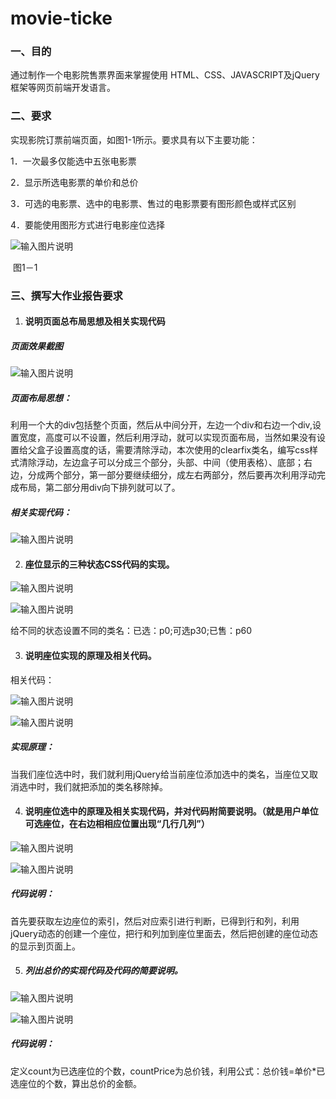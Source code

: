 # movie-ticke

### 一、目的

通过制作一个电影院售票界面来掌握使用   HTML、CSS、JAVASCRIPT及jQuery框架等网页前端开发语言。

### 二、要求

实现影院订票前端页面，如图1-1所示。要求具有以下主要功能：

1．一次最多仅能选中五张电影票

2．显示所选电影票的单价和总价

3．可选的电影票、选中的电影票、售过的电影票要有图形颜色或样式区别

4．要能使用图形方式进行电影座位选择

![输入图片说明](https://images.gitee.com/uploads/images/2021/1007/143449_840e1ed7_5122602.jpeg "clip_image002.jpg")

​																						图1－1 

### 三、撰写大作业报告要求

1. #### 说明页面总布局思想及相关实现代码

##### 页面效果截图

![输入图片说明](https://images.gitee.com/uploads/images/2021/1007/143604_bdb23b33_5122602.jpeg "clip_image004.jpg")

 

##### 页面布局思想：

利用一个大的div包括整个页面，然后从中间分开，左边一个div和右边一个div,设置宽度，高度可以不设置，然后利用浮动，就可以实现页面布局，当然如果没有设置给父盒子设置高度的话，需要清除浮动，本次使用的clearfix类名，编写css样式清除浮动，左边盒子可以分成三个部分，头部、中间（使用表格）、底部；右边，分成两个部分，第一部分要继续细分，成左右两部分，然后要再次利用浮动完成布局，第二部分用div向下排列就可以了。

 

##### 相关实现代码：

![输入图片说明](https://images.gitee.com/uploads/images/2021/1007/143622_395a55a7_5122602.jpeg "clip_image006.jpg")

 

2. #### 座位显示的三种状态CSS代码的实现。

![输入图片说明](https://images.gitee.com/uploads/images/2021/1007/143645_5c19fab7_5122602.jpeg "clip_image008.jpg")

![输入图片说明](https://images.gitee.com/uploads/images/2021/1007/143659_0ceab633_5122602.png "clip_image009.png")

给不同的状态设置不同的类名：已选：p0;可选p30;已售：p60

 

3. #### 说明座位实现的原理及相关代码。

相关代码：

![输入图片说明](https://images.gitee.com/uploads/images/2021/1007/143715_f368c337_5122602.jpeg "clip_image011.jpg")

 
![输入图片说明](https://images.gitee.com/uploads/images/2021/1007/143731_325ad4bf_5122602.jpeg "clip_image013.jpg")

##### 实现原理：

当我们座位选中时，我们就利用jQuery给当前座位添加选中的类名，当座位又取消选中时，我们就把添加的类名移除掉。

 

4. #### 说明座位选中的原理及相关实现代码，并对代码附简要说明。（就是用户单位可选座位，在右边相相应位置出现“几行几列”）

![输入图片说明](https://images.gitee.com/uploads/images/2021/1007/143802_fa21a30a_5122602.jpeg "clip_image015.jpg")

![输入图片说明](https://images.gitee.com/uploads/images/2021/1007/143825_44c3ef19_5122602.jpeg "clip_image017.jpg")

##### 代码说明：

首先要获取左边座位的索引，然后对应索引进行判断，已得到行和列，利用jQuery动态的创建一个座位，把行和列加到座位里面去，然后把创建的座位动态的显示到页面上。

 

5. ##### 列出总价的实现代码及代码的简要说明。

![输入图片说明](https://images.gitee.com/uploads/images/2021/1007/143841_ed804b99_5122602.jpeg "clip_image019.jpg")

 

![输入图片说明](https://images.gitee.com/uploads/images/2021/1007/143853_c0849f37_5122602.jpeg "clip_image021.jpg")

##### 代码说明：

定义count为已选座位的个数，countPrice为总价钱，利用公式：总价钱=单价*已选座位的个数，算出总价的金额。
